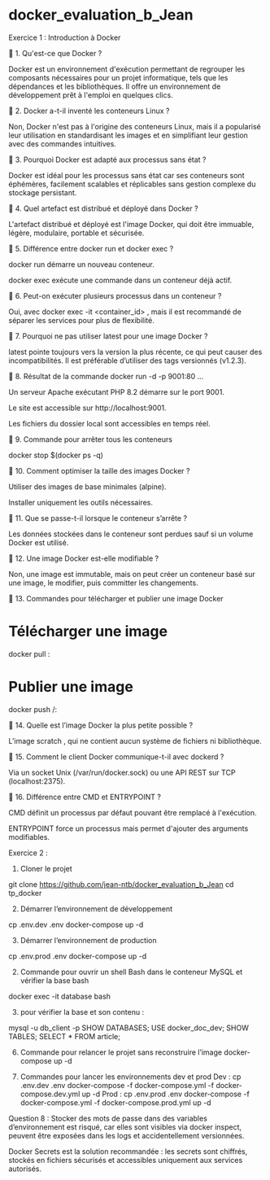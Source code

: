 # docker_evaluation_b_Jean

Exercice 1 : Introduction à Docker

🔹 1. Qu'est-ce que Docker ?

Docker est un environnement d'exécution permettant de regrouper les composants nécessaires pour un projet informatique, tels que les dépendances et les bibliothèques. Il offre un environnement de développement prêt à l'emploi en quelques clics.

🔹 2. Docker a-t-il inventé les conteneurs Linux ?

Non, Docker n'est pas à l'origine des conteneurs Linux, mais il a popularisé leur utilisation en standardisant les images et en simplifiant leur gestion avec des commandes intuitives.

🔹 3. Pourquoi Docker est adapté aux processus sans état ?

Docker est idéal pour les processus sans état car ses conteneurs sont éphémères, facilement scalables et réplicables sans gestion complexe du stockage persistant.

🔹 4. Quel artefact est distribué et déployé dans Docker ?

L'artefact distribué et déployé est l'image Docker, qui doit être immuable, légère, modulaire, portable et sécurisée.

🔹 5. Différence entre docker run et docker exec ?

docker run démarre un nouveau conteneur.

docker exec exécute une commande dans un conteneur déjà actif.

🔹 6. Peut-on exécuter plusieurs processus dans un conteneur ?

Oui, avec docker exec -it <container_id> <command>, mais il est recommandé de séparer les services pour plus de flexibilité.

🔹 7. Pourquoi ne pas utiliser latest pour une image Docker ?

latest pointe toujours vers la version la plus récente, ce qui peut causer des incompatibilités. Il est préférable d’utiliser des tags versionnés (v1.2.3).

🔹 8. Résultat de la commande docker run -d -p 9001:80 ...

Un serveur Apache exécutant PHP 8.2 démarre sur le port 9001.

Le site est accessible sur http://localhost:9001.

Les fichiers du dossier local sont accessibles en temps réel.

🔹 9. Commande pour arrêter tous les conteneurs

docker stop $(docker ps -q)

🔹 10. Comment optimiser la taille des images Docker ?

Utiliser des images de base minimales (alpine).

Installer uniquement les outils nécessaires.

🔹 11. Que se passe-t-il lorsque le conteneur s’arrête ?

Les données stockées dans le conteneur sont perdues sauf si un volume Docker est utilisé.

🔹 12. Une image Docker est-elle modifiable ?

Non, une image est immutable, mais on peut créer un conteneur basé sur une image, le modifier, puis committer les changements.

🔹 13. Commandes pour télécharger et publier une image Docker

# Télécharger une image
docker pull <image>:<tag>

# Publier une image
docker push <username>/<image>:<tag>

🔹 14. Quelle est l’image Docker la plus petite possible ?

L’image scratch , qui ne contient aucun système de fichiers ni bibliothèque.

🔹 15. Comment le client Docker communique-t-il avec dockerd ?

Via un socket Unix (/var/run/docker.sock) ou une API REST sur TCP (localhost:2375).

🔹 16. Différence entre CMD et ENTRYPOINT ?

CMD définit un processus par défaut pouvant être remplacé à l'exécution.

ENTRYPOINT force un processus mais permet d'ajouter des arguments modifiables.




Exercice 2 : 

1. Cloner le projet

git clone <https://github.com/jean-ntb/docker_evaluation_b_Jean>
cd tp_docker

2. Démarrer l’environnement de développement

cp .env.dev .env
docker-compose up -d

3. Démarrer l’environnement de production

cp .env.prod .env
docker-compose up -d

2. Commande pour ouvrir un shell Bash dans le conteneur MySQL et vérifier la base
bash

docker exec -it database bash

3. pour vérifier la base et son contenu :

mysql -u db_client -p
SHOW DATABASES;
USE docker_doc_dev;
SHOW TABLES;
SELECT * FROM article;

6. Commande pour relancer le projet sans reconstruire l’image
   docker-compose up -d
   
7. Commandes pour lancer les environnements dev et prod
Dev :
cp .env.dev .env
docker-compose -f docker-compose.yml -f docker-compose.dev.yml up -d
Prod :
cp .env.prod .env
docker-compose -f docker-compose.yml -f docker-compose.prod.yml up -d

Question 8 :
Stocker des mots de passe dans des variables d’environnement est risqué, car elles sont visibles via docker inspect, peuvent être exposées dans les logs et accidentellement versionnées.

Docker Secrets est la solution recommandée : les secrets sont chiffrés, stockés en fichiers sécurisés et accessibles uniquement aux services autorisés.
